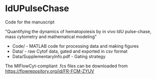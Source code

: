 # IdUPulseChase

Code for the manuscript 

"Quantifying the dynamics of hematopoiesis by in vivo IdU pulse-chase, mass cytometry and mathematical modeling"


* Code/ - MATLAB code for processing data and making figures
* Data/ - raw Cytof data, gated and exported in csv format
* Data/SupplementaryInfo.pdf - Gating strategy

The MIFlowCyt-compliant .fcs files can be downloaded from
https://flowrepository.org/id/FR-FCM-ZYUV

